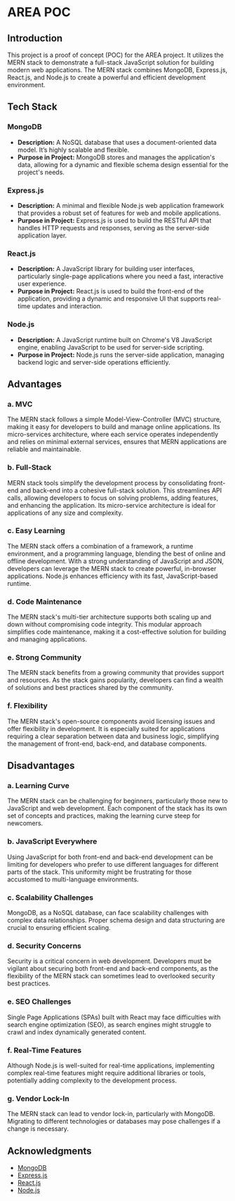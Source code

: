 # AREA POC

## Introduction

This project is a proof of concept (POC) for the AREA project. It utilizes the MERN stack to demonstrate a full-stack JavaScript solution for building modern web applications. The MERN stack combines MongoDB, Express.js, React.js, and Node.js to create a powerful and efficient development environment.

## Tech Stack

### MongoDB

- **Description:** A NoSQL database that uses a document-oriented data model. It’s highly scalable and flexible.
- **Purpose in Project:** MongoDB stores and manages the application's data, allowing for a dynamic and flexible schema design essential for the project's needs.

### Express.js

- **Description:** A minimal and flexible Node.js web application framework that provides a robust set of features for web and mobile applications.
- **Purpose in Project:** Express.js is used to build the RESTful API that handles HTTP requests and responses, serving as the server-side application layer.

### React.js

- **Description:** A JavaScript library for building user interfaces, particularly single-page applications where you need a fast, interactive user experience.
- **Purpose in Project:** React.js is used to build the front-end of the application, providing a dynamic and responsive UI that supports real-time updates and interaction.

### Node.js

- **Description:** A JavaScript runtime built on Chrome's V8 JavaScript engine, enabling JavaScript to be used for server-side scripting.
- **Purpose in Project:** Node.js runs the server-side application, managing backend logic and server-side operations efficiently.

## Advantages

### a. MVC

The MERN stack follows a simple Model-View-Controller (MVC) structure, making it easy for developers to build and manage online applications. Its micro-services architecture, where each service operates independently and relies on minimal external services, ensures that MERN applications are reliable and maintainable.

### b. Full-Stack

MERN stack tools simplify the development process by consolidating front-end and back-end into a cohesive full-stack solution. This streamlines API calls, allowing developers to focus on solving problems, adding features, and enhancing the application. Its micro-service architecture is ideal for applications of any size and complexity.

### c. Easy Learning

The MERN stack offers a combination of a framework, a runtime environment, and a programming language, blending the best of online and offline development. With a strong understanding of JavaScript and JSON, developers can leverage the MERN stack to create powerful, in-browser applications. Node.js enhances efficiency with its fast, JavaScript-based runtime.

### d. Code Maintenance

The MERN stack's multi-tier architecture supports both scaling up and down without compromising code integrity. This modular approach simplifies code maintenance, making it a cost-effective solution for building and managing applications.

### e. Strong Community

The MERN stack benefits from a growing community that provides support and resources. As the stack gains popularity, developers can find a wealth of solutions and best practices shared by the community.

### f. Flexibility

The MERN stack's open-source components avoid licensing issues and offer flexibility in development. It is especially suited for applications requiring a clear separation between data and business logic, simplifying the management of front-end, back-end, and database components.

## Disadvantages

### a. Learning Curve

The MERN stack can be challenging for beginners, particularly those new to JavaScript and web development. Each component of the stack has its own set of concepts and practices, making the learning curve steep for newcomers.

### b. JavaScript Everywhere

Using JavaScript for both front-end and back-end development can be limiting for developers who prefer to use different languages for different parts of the stack. This uniformity might be frustrating for those accustomed to multi-language environments.

### c. Scalability Challenges

MongoDB, as a NoSQL database, can face scalability challenges with complex data relationships. Proper schema design and data structuring are crucial to ensuring efficient scaling.

### d. Security Concerns

Security is a critical concern in web development. Developers must be vigilant about securing both front-end and back-end components, as the flexibility of the MERN stack can sometimes lead to overlooked security best practices.

### e. SEO Challenges

Single Page Applications (SPAs) built with React may face difficulties with search engine optimization (SEO), as search engines might struggle to crawl and index dynamically generated content.

### f. Real-Time Features

Although Node.js is well-suited for real-time applications, implementing complex real-time features might require additional libraries or tools, potentially adding complexity to the development process.

### g. Vendor Lock-In

The MERN stack can lead to vendor lock-in, particularly with MongoDB. Migrating to different technologies or databases may pose challenges if a change is necessary.

## Acknowledgments

- [MongoDB](https://www.mongodb.com/)
- [Express.js](https://expressjs.com/)
- [React.js](https://reactjs.org/)
- [Node.js](https://nodejs.org/)
